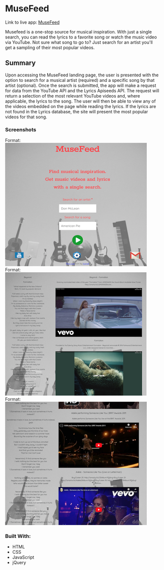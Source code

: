 # MuseFeed

Link to live app: [MuseFeed](https://rogtang.github.io/musefeed/)

Musefeed is a one-stop source for musical inspiration. With just a single search, you can read the lyrics to a favorite song or watch the music video via YouTube. Not sure what song to go to? Just search for an artist you'll get a sampling of their most popular videos.


## Summary
Upon accessing the MuseFeed landing page, the user is presented with the option to search for a musical artist (required) and a specific song by that artist (optional). Once the search is submitted, the app will make a request for data from the YouTube API and the Lyrics Apiseeds API. The request will return a selection of the most relevant YouTube videos and, where applicable, the lyrics to the song. The user will then be able to view any of the videos embedded on the page while reading the lyrics. If the lyrics are not found in the Lyrics database, the site will present the most popular videos for that song.

### Screenshots
Format: ![Landing page](/screenshots/musefeed_landing.png)
Format: ![Beyonce search](/screenshots/musefeed_beyonce.png)
Format: ![Adele search](/screenshots/musefeed_adele2.png)

### Built With:
 - HTML
 - CSS
 - JavaScript
 - jQuery


